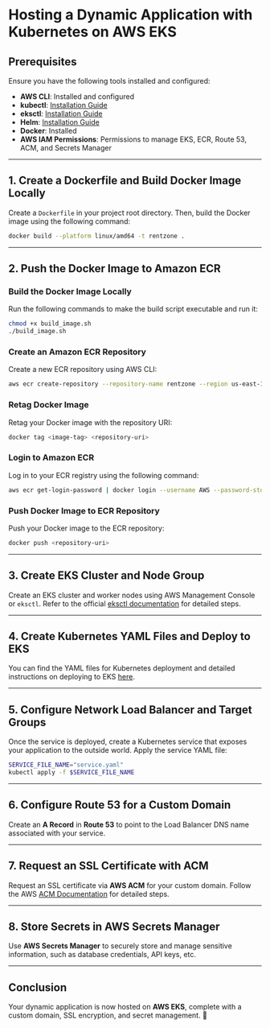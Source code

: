 # Hosting a Dynamic Application with Kubernetes on AWS EKS

## Prerequisites

Ensure you have the following tools installed and configured:

- **AWS CLI**: Installed and configured
- **kubectl**: [Installation Guide](https://kubernetes.io/docs/tasks/tools/install-kubectl-macos/#install-with-homebrew-on-macos)
- **eksctl**: [Installation Guide](https://eksctl.io/installation/)
- **Helm**: [Installation Guide](https://helm.sh/docs/intro/install/)
- **Docker**: Installed
- **AWS IAM Permissions**: Permissions to manage EKS, ECR, Route 53, ACM, and Secrets Manager

---

## 1. Create a Dockerfile and Build Docker Image Locally

Create a `Dockerfile` in your project root directory. Then, build the Docker image using the following command:

```sh
docker build --platform linux/amd64 -t rentzone .
```

---

## 2. Push the Docker Image to Amazon ECR

### Build the Docker Image Locally

Run the following commands to make the build script executable and run it:

```sh
chmod +x build_image.sh
./build_image.sh
```

### Create an Amazon ECR Repository

Create a new ECR repository using AWS CLI:

```sh
aws ecr create-repository --repository-name rentzone --region us-east-1
```

### Retag Docker Image

Retag your Docker image with the repository URI:

```sh
docker tag <image-tag> <repository-uri>
```

### Login to Amazon ECR

Log in to your ECR registry using the following command:

```sh
aws ecr get-login-password | docker login --username AWS --password-stdin <aws_account_id>.dkr.ecr.<region>.amazonaws.com
```

### Push Docker Image to ECR Repository

Push your Docker image to the ECR repository:

```sh
docker push <repository-uri>
```

---

## 3. Create EKS Cluster and Node Group

Create an EKS cluster and worker nodes using AWS Management Console or `eksctl`. Refer to the official [eksctl documentation](https://eksctl.io/) for detailed steps.

---

## 4. Create Kubernetes YAML Files and Deploy to EKS

You can find the YAML files for Kubernetes deployment and detailed instructions on deploying to EKS [here](https://github.com/li-zhang1/eks-projects).

---

## 5. Configure Network Load Balancer and Target Groups

Once the service is deployed, create a Kubernetes service that exposes your application to the outside world. Apply the service YAML file:

```sh
SERVICE_FILE_NAME="service.yaml"
kubectl apply -f $SERVICE_FILE_NAME
```

---

## 6. Configure Route 53 for a Custom Domain

Create an **A Record** in **Route 53** to point to the Load Balancer DNS name associated with your service.

---

## 7. Request an SSL Certificate with ACM

Request an SSL certificate via **AWS ACM** for your custom domain. Follow the AWS [ACM Documentation](https://docs.aws.amazon.com/acm/latest/userguide/acm-overview.html) for detailed steps.

---

## 8. Store Secrets in AWS Secrets Manager

Use **AWS Secrets Manager** to securely store and manage sensitive information, such as database credentials, API keys, etc.

---

## Conclusion

Your dynamic application is now hosted on **AWS EKS**, complete with a custom domain, SSL encryption, and secret management. 🎉
